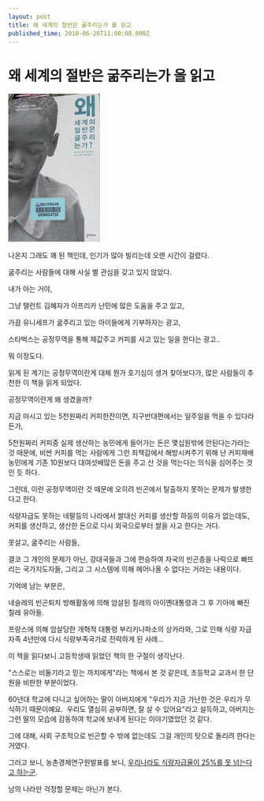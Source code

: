 ```yaml
---
layout: post
title: 왜 세계의 절반은 굶주리는가 를 읽고
published_time: 2010-06-26T11:00:00.000Z
---
```


# 왜 세계의 절반은 굶주리는가 을 읽고


![](../pds/201006/25/80/a0109780_4c240fb3db6f6.jpg)

나온지 그래도 꽤 된 책인데, 인기가 많아 빌리는데 오랜 시간이 걸렸다.

굶주리는 사람들에 대해 사실 별 관심을 갖고 있지 않았다.

내가 아는 거야,

그냥 탤런트 김혜자가 아프리카 난민에 많은 도움을 주고 있고,

가끔 유니세프가 굶주리고 있는 아이들에게 기부하자는 광고,

스타벅스는 공정무역을 통해 제값주고 커피를 사고 있는 일을 한다는 광고..

뭐 이정도다.

읽게 된 계기는 공정무역이란게 대체 뭔가 호기심이 생겨 찾아보다가, 많은 사람들이 추천한 이 책을 읽게 되었다.

공정무역이란게 왜 생겼을까?

지금 마시고 있는 5천원짜리 커피한잔이면, 지구반대편에서는 일주일을 먹을 수 있다라든가,

5천원짜리 커피중 실제 생산하는 농민에게 들어가는 돈은 몇십원밖에 안된다는가라는 것 때문에, 비싼 커피를 먹는 사람에게 그런 죄책감에서 해방시켜주기 위해 난 커피재배 농민에게 기존 10원보다 대여섯배많은 돈을 주고 산 것을 먹는다는 의식을 심어주는 것인 듯 하다.

그런데, 이런 공정무역이란 것 때문에 오히려 빈곤에서 탈출하지 못하는 문제가 발생한다고 한다.

식량자급도 못하는 네팔등의 나라에서 쌀대신 커피를 생산할 하등의 이유가 없는데도, 커피를 생산하고, 생산한 돈으로 다시 외국으로부터 쌀을 사고 한다는 거다.

못살고, 굶주리는 사람들,

결코 그 개인의 문제가 아닌, 강대국들과 그에 편승하여 자국의 빈곤층을 나락으로 빠뜨리는 국가지도자들, 그리고 그 시스템에 의해 헤어나올 수 없다는 거라는 내용이다.

기억에 남는 부분은,

네슬레의 빈곤퇴치 방해활동에 의해 암살된 칠레의 아이옌대통령과 그 후 기아에 빠진 칠레 유아들.

프랑스에 의해 암살당한 개혁적 대통령 부리키나파소의 상카라와, 그로 인해 식량 자급자족 4년만에 다시 식량부족국가로 전락하게 된 사례...

이 책을 읽다보니 고등학생때 읽었던 책의 한 구절이 생각난다.

"스스로는 비둘기라고 믿는 까치에게"라는 책에서 본 것 같은데, 초등학교 교과서 한 단원을 비판한 부분이었다.

60년대 학교에 다니고 싶어하는 딸이 아버지에게 "우리가 지금 가난한 것은 우리가 무식하기 때문이예요.  우리도 열심히 공부하면, 잘 살 수 있어요"라고 설득하고, 아버지는 그런 딸의 모습에 감동하여 학교에 보내게 된다는 이야기였었던 것 같다.

그에 대해, 사회 구조적으로 빈곤할 수 밖에 없는데도 그걸 개인의 탓으로 돌리려 한다는 거였다.

그러고 보니, 농촌경제연구원발표를 보니, [우리나라도 식량자급율이 25%를 못 넘는다고 하는군](http://www.xn--289a74gn1v.kr/kor/info/news_eview.php?cpage=15&kid=0000012114BA3A3Acbffec0538feac67&&).

남의 나라만 걱정할 문제는 아닌가 본다.

